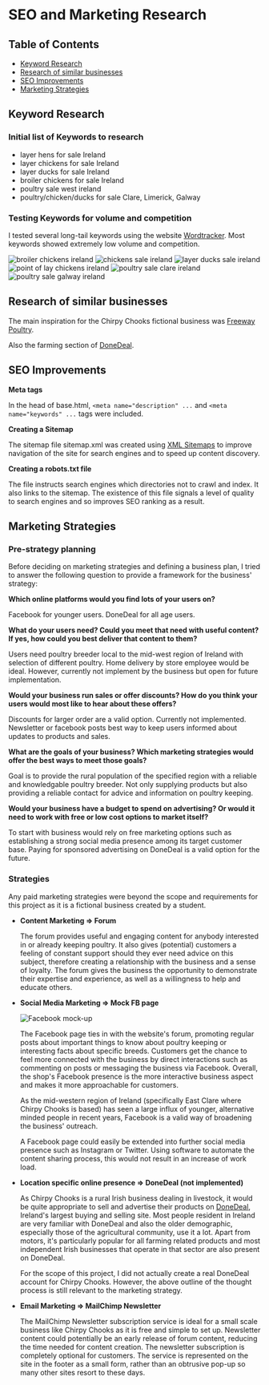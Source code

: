 # SEO and Marketing Research

## Table of Contents

- [Keyword Research](#keyword-research)
- [Research of similar businesses](#research-of-similar-businesses)
- [SEO Improvements](#seo-improvements)
- [Marketing Strategies](#marketing-strategies)


## Keyword Research

### Initial list of Keywords to research

- layer hens for sale Ireland
- layer chickens for sale Ireland
- layer ducks for sale Ireland
- broiler chickens for sale Ireland
- poultry sale west ireland
- poultry/chicken/ducks for sale Clare, Limerick, Galway

### Testing Keywords for volume and competition

I tested several long-tail keywords using the website [Wordtracker](https://www.wordtracker.com/).
Most keywords showed extremely low volume and competition.

![broiler chickens ireland](media/readme/seo/broiler-chickens-ireland.png)
![chickens sale ireland](media/readme/seo/chickens-sale-ireland.png)
![layer ducks sale ireland](media/readme/seo/layer-ducks-sale-ireland.png)
![point of lay chickens ireland](media/readme/seo/point-of-lay-chickens-ireland.png)
![poultry sale clare ireland](media/readme/seo/poultry-sale-clare-ireland.png)
![poultry sale galway ireland](media/readme/seo/poultry-sale-galway-ireland.png)


## Research of similar businesses

The main inspiration for the Chirpy Chooks fictional business was [Freeway Poultry](https://www.freewaypoultry.ie/).

Also the farming section of [DoneDeal](https://www.donedeal.ie/).


## SEO Improvements

**Meta tags**

In the head of base.html, ``<meta name="description" ...`` and ``<meta name="keywords" ...`` tags were included. 

**Creating a Sitemap**

The sitemap file sitemap.xml was created using [XML Sitemaps](https://www.xml-sitemaps.com/) to improve navigation of the site for search engines and to speed up content discovery.

**Creating a robots.txt file**

The file instructs search engines which directories not to crawl and index. It also links to the sitemap.
The existence of this file signals a level of quality to search engines and so improves SEO ranking as a result.


## Marketing Strategies

### Pre-strategy planning

Before deciding on marketing strategies and defining a business plan, I tried to answer the following question to provide a framework for the business' strategy:

**Which online platforms would you find lots of your users on?**

Facebook for younger users. DoneDeal for all age users.

**What do your users need? Could you meet that need with useful content? If yes, how could you best deliver that content to them?**

Users need poultry breeder local to the mid-west region of Ireland with selection of different poultry. Home delivery by store employee would be ideal. However, currently not implement by the business but open for future implementation.

**Would your business run sales or offer discounts? How do you think your users would most like to hear about these offers?**

Discounts for larger order are a valid option. Currently not implemented. Newsletter or facebook posts best way to keep users informed about updates to products and sales.

**What are the goals of your business? Which marketing strategies would offer the best ways to meet those goals?**

Goal is to provide the rural population of the specified region with a reliable and knowledgable poultry breeder. Not only supplying products but also providing a reliable contact for advice and information on poultry keeping.

**Would your business have a budget to spend on advertising? Or would it need to work with free or low cost options to market itself?**

To start with business would rely on free marketing options such as establishing a strong social media presence among its target customer base. Paying for sponsored advertising on DoneDeal is a valid option for the future.

### Strategies

Any paid marketing strategies were beyond the scope and requirements for this project as it is a fictional business created by a student.

- **Content Marketing => Forum**

    The forum provides useful and engaging content for anybody interested in or already keeping poultry.
    It also gives (potential) customers a feeling of constant support should they ever need advice on this subject, therefore creating a relationship with the business and a sense of loyalty.
    The forum gives the business the opportunity to demonstrate their expertise and experience, as well as a willingness to help and educate others.

- **Social Media Marketing => Mock FB page**

    ![Facebook mock-up](media/readme/facebook-mockup.png)

    The Facebook page ties in with the website's forum, promoting regular posts about important things to know about poultry keeping or interesting facts about specific breeds.
    Customers get the chance to feel more connected with the business by direct interactions such as commenting on posts or messaging the business via Facebook. 
    Overall, the shop's Facebook presence is the more interactive business aspect and makes it more approachable for customers.

    As the mid-western region of Ireland (specifically East Clare where Chirpy Chooks is based) has seen a large influx of younger, alternative minded people in recent years, Facebook is a valid way of broadening the business' outreach.

    A Facebook page could easily be extended into further social media presence such as Instagram or Twitter. Using software to automate the content sharing process, this would not result in an increase of work load.

- **Location specific online presence => DoneDeal (not implemented)**

    As Chirpy Chooks is a rural Irish business dealing in livestock, it would be quite appropriate to sell and advertise their products on [DoneDeal](https://www.donedeal.ie/), Ireland's largest buying and selling site. Most people resident in Ireland are very familiar with DoneDeal and also the older demographic, especially those of the agricultural community, use it a lot. Apart from motors, it's particularly popular for all farming related products and most independent Irish businesses that operate in that sector are also present on DoneDeal.

    For the scope of this project, I did not actually create a real DoneDeal account for Chirpy Chooks. However, the above outline of the thought process is still relevant to the marketing strategy.

- **Email Marketing => MailChimp Newsletter**

    The MailChimp Newsletter subscription service is ideal for a small scale business like Chirpy Chooks as it is free and simple to set up.
    Newsletter content could potentially be an early release of forum content, reducing the time needed for content creation.
    The newsletter subscription is completely optional for customers. The service is represented on the site in the footer as a small form, rather than an obtrusive pop-up so many other sites resort to these days.

